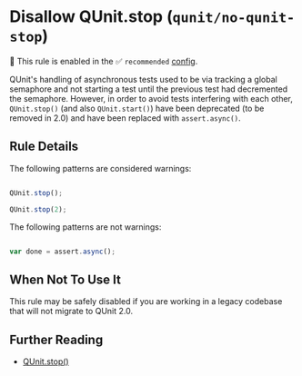 # Disallow QUnit.stop (`qunit/no-qunit-stop`)

💼 This rule is enabled in the ✅ `recommended` [config](https://github.com/platinumazure/eslint-plugin-qunit/blob/main/README.md#configurations).

<!-- end auto-generated rule header -->

QUnit's handling of asynchronous tests used to be via tracking a global
semaphore and not starting a test until the previous test had decremented the
semaphore. However, in order to avoid tests interfering with each other,
`QUnit.stop()` (and also `QUnit.start()`) have been deprecated (to be removed
in 2.0) and have been replaced with `assert.async()`.

## Rule Details

The following patterns are considered warnings:

```js

QUnit.stop();

QUnit.stop(2);

```

The following patterns are not warnings:

```js

var done = assert.async();

```

## When Not To Use It

This rule may be safely disabled if you are working in a legacy codebase that
will not migrate to QUnit 2.0.

## Further Reading

* [QUnit.stop()](https://api.qunitjs.com/QUnit.stop/)
